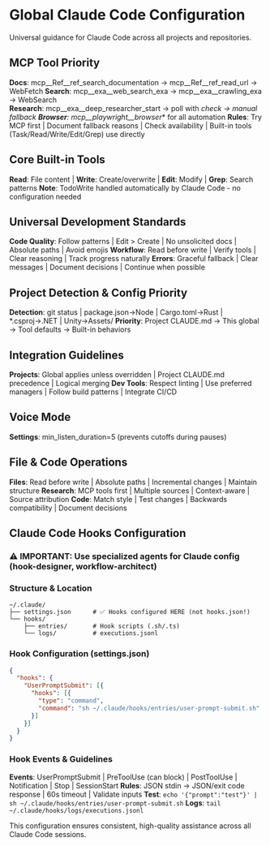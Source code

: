 # Global Claude Code Configuration

Universal guidance for Claude Code across all projects and repositories.

## MCP Tool Priority
**Docs**: mcp__Ref__ref_search_documentation → mcp__Ref__ref_read_url → WebFetch
**Search**: mcp__exa__web_search_exa → mcp__exa__crawling_exa → WebSearch  
**Research**: mcp__exa__deep_researcher_start → poll with _check → manual fallback
**Browser**: mcp__playwright__browser_* for all automation
**Rules**: Try MCP first | Document fallback reasons | Check availability | Built-in tools (Task/Read/Write/Edit/Grep) use directly

## Core Built-in Tools
**Read**: File content | **Write**: Create/overwrite | **Edit**: Modify | **Grep**: Search patterns
**Note**: TodoWrite handled automatically by Claude Code - no configuration needed

## Universal Development Standards
**Code Quality**: Follow patterns | Edit > Create | No unsolicited docs | Absolute paths | Avoid emojis
**Workflow**: Read before write | Verify tools | Clear reasoning | Track progress naturally
**Errors**: Graceful fallback | Clear messages | Document decisions | Continue when possible

## Project Detection & Config Priority
**Detection**: git status | package.json→Node | Cargo.toml→Rust | *.csproj→.NET | Unity→Assets/
**Priority**: Project CLAUDE.md → This global → Tool defaults → Built-in behaviors

## Integration Guidelines
**Projects**: Global applies unless overridden | Project CLAUDE.md precedence | Logical merging
**Dev Tools**: Respect linting | Use preferred managers | Follow build patterns | Integrate CI/CD

## Voice Mode
**Settings**: min_listen_duration=5 (prevents cutoffs during pauses)

## File & Code Operations
**Files**: Read before write | Absolute paths | Incremental changes | Maintain structure
**Research**: MCP tools first | Multiple sources | Context-aware | Source attribution
**Code**: Match style | Test changes | Backwards compatibility | Document decisions

## Claude Code Hooks Configuration

### ⚠️ IMPORTANT: Use specialized agents for Claude config (hook-designer, workflow-architect)

### Structure & Location
```
~/.claude/
├── settings.json      # ✅ Hooks configured HERE (not hooks.json!)
└── hooks/
    ├── entries/       # Hook scripts (.sh/.ts)
    └── logs/          # executions.jsonl
```

### Hook Configuration (settings.json)
```json
{
  "hooks": {
    "UserPromptSubmit": [{
      "hooks": [{
        "type": "command",
        "command": "sh ~/.claude/hooks/entries/user-prompt-submit.sh"
      }]
    }]
  }
}
```

### Hook Events & Guidelines
**Events**: UserPromptSubmit | PreToolUse (can block) | PostToolUse | Notification | Stop | SessionStart
**Rules**: JSON stdin → JSON/exit code response | 60s timeout | Validate inputs
**Test**: `echo '{"prompt":"test"}' | sh ~/.claude/hooks/entries/user-prompt-submit.sh`
**Logs**: `tail ~/.claude/hooks/logs/executions.jsonl`

This configuration ensures consistent, high-quality assistance across all Claude Code sessions.